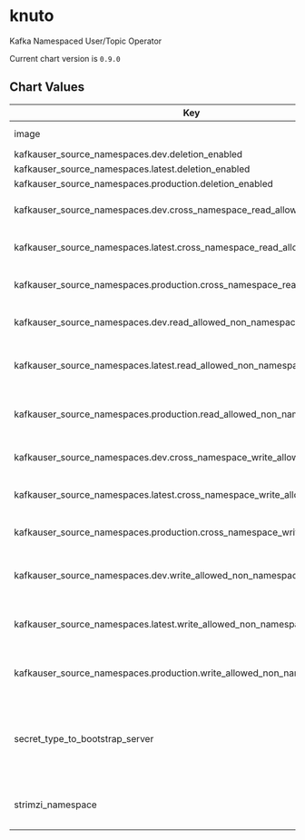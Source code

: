 knuto
=====
Kafka Namespaced User/Topic Operator

Current chart version is `0.9.0`





## Chart Values

| Key | Type | Default | Description |
|-----|------|---------|-------------|
| image | string | `"niradynamics/knuto:94f0e50"` | Which knuto docker image to install |
| kafkauser_source_namespaces.dev.deletion_enabled | bool | `true` |  |
| kafkauser_source_namespaces.latest.deletion_enabled | bool | `false` |  |
| kafkauser_source_namespaces.production.deletion_enabled | bool | `false` |  |
| kafkauser_source_namespaces.dev.cross_namespace_read_allowed | bool | `false` | Set to true if it should be allowed to create users with read access from all topics. |
| kafkauser_source_namespaces.latest.cross_namespace_read_allowed | bool | `false` | Set to true if it should be allowed to create users with read access from all topics. |
| kafkauser_source_namespaces.production.cross_namespace_read_allowed | bool | `false` | Set to true if it should be allowed to create users with read access from all topics. |
| kafkauser_source_namespaces.dev.read_allowed_non_namespaced_topics | list of strings | [] | Topics not prefixed with "dev-" which is still allowed to create users with read permissions to. |
| kafkauser_source_namespaces.latest.read_allowed_non_namespaced_topics | list of strings | [] | Topics not prefixed with "latest-" which is still allowed to create users with read permissions to. |
| kafkauser_source_namespaces.production.read_allowed_non_namespaced_topics | list of strings | [] | Topics not prefixed with "production-" which is still allowed to create users with read permissions to. |
| kafkauser_source_namespaces.dev.cross_namespace_write_allowed | bool | `false` | Set to true if it should be allowed to create users with write access to all topics. |
| kafkauser_source_namespaces.latest.cross_namespace_write_allowed | bool | `false` | Set to true if it should be allowed to create users with write access to all topics. |
| kafkauser_source_namespaces.production.cross_namespace_write_allowed | bool | `false` | Set to true if it should be allowed to create users with write access to all topics. |
| kafkauser_source_namespaces.dev.write_allowed_non_namespaced_topics | list of strings | [] | Topics not prefixed with "dev-" which is still allowed to create users with write permissions to. |
| kafkauser_source_namespaces.latest.write_allowed_non_namespaced_topics | list of strings | [] | Topics not prefixed with "latest-" which is still allowed to create users with write permissions to. |
| kafkauser_source_namespaces.production.write_allowed_non_namespaced_topics | list of strings | [] | Topics not prefixed with "production-" which is still allowed to create users with write permissions to. |
| secret_type_to_bootstrap_server | object | `{"scram-sha-512":"production-kafka-bootstrap.kafka.svc.cluster.local:9092"}` | Mapping of secret type to the DNS name an port of the Kafka service. Used to construct kafka-client.properties in Secrets placed in the namespaces configured in kafkauser_source_namespaces |
| strimzi_namespace | string | `"kafka"` | The namespace in which the Strimzi User and Topic operator listens for KafkaUser and KafkaTopic CRDs. |
